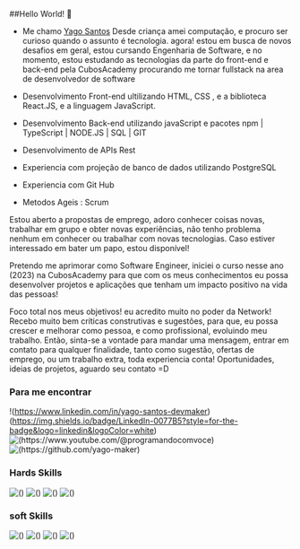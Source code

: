 ##Hello World! :love_you_gesture:

- Me chamo [Yago Santos](https://www.linkedin.com/in/yago-santos-devmaker) Desde criança amei computação, e procuro ser curioso quando o assunto é tecnologia. agora! estou em busca de novos desafios em geral, estou cursando Engenharia de Software, e no momento, estou 
  estudando as tecnologias da parte do front-end e back-end pela CubosAcademy procurando me tornar fullstack na area de desenvolvedor de software


- Desenvolvimento Front-end ultilizando HTML, CSS , e a biblioteca React.JS, e a linguagem JavaScript.
- Desenvolvimento Back-end utilizando javaScript e pacotes npm | TypeScript | NODE.JS | SQL | GIT 
- Desenvolvimento de APIs Rest 
- Experiencia com projeção de banco de dados utilizando PostgreSQL
- Experiencia com Git Hub
- Metodos Ageis : Scrum

Estou aberto a propostas de emprego, adoro conhecer coisas novas, trabalhar em grupo e obter novas experiências, não tenho problema nenhum em conhecer ou trabalhar com novas tecnologias. Caso estiver interessado em bater um papo, estou disponível!

Pretendo me aprimorar como Software Engineer, iniciei o curso nesse ano (2023) na CubosAcademy para que com os meus conhecimentos eu possa desenvolver projetos e aplicações que tenham um impacto positivo na vida das pessoas!

Foco total nos meus objetivos! eu acredito muito no poder da Network! Recebo muito bem críticas construtivas e sugestões, para que, eu possa crescer e melhorar como pessoa, e como profissional, evoluindo meu trabalho. Então, sinta-se a vontade para mandar uma mensagem, entrar em contato para qualquer finalidade, tanto como sugestão, ofertas de emprego, ou um trabalho extra, toda experiencia conta! Oportunidades, ideias de projetos, aguardo seu contato =D

### Para me encontrar

!(https://www.linkedin.com/in/yago-santos-devmaker)(https://img.shields.io/badge/LinkedIn-0077B5?style=for-the-badge&logo=linkedin&logoColor=white)
![(https://www.youtube.com/@programandocomvoce)](https://img.shields.io/badge/YouTube-FF0000?style=for-the-badge&logo=youtube&logoColor=white)
![(https://github.com/yago-maker)](	https://img.shields.io/badge/GitHub-100000?style=for-the-badge&logo=github&logoColor=white)

### Hards Skills
![()](https://img.shields.io/badge/JavaScript-323330?style=for-the-badge&logo=javascript&logoColor=F7DF1E)
![()](https://img.shields.io/badge/Node%20js-339933?style=for-the-badge&logo=nodedotjs&logoColor=white)
![()](https://img.shields.io/badge/PostgreSQL-316192?style=for-the-badge&logo=postgresql&logoColor=white)
![()](https://img.shields.io/badge/GIT-E44C30?style=for-the-badge&logo=git&logoColor=white)

### soft Skills
![()](https://img.shields.io/badge/HTML5-E34F26?style=for-the-badge&logo=html5&logoColor=white)
![()](https://img.shields.io/badge/CSS3-1572B6?style=for-the-badge&logo=css3&logoColor=white)
![()](https://img.shields.io/badge/TypeScript-007ACC?style=for-the-badge&logo=typescript&logoColor=white)
![()](https://img.shields.io/badge/React-20232A?style=for-the-badge&logo=react&logoColor=61DAFB)

 

